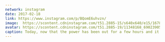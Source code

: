 ```yaml
---
network: instagram
date: 2017-02-18
link: https://www.instagram.com/p/BQomE6uhvzn/
image:  https://scontent.cdninstagram.com/t51.2885-15/s640x640/e15/16789850_1270769043012805_9194807712607633408_n.jpg
avatar: https://scontent.cdninstagram.com/t51.2885-19/11348168_690239054453075_1797839430_a.jpg
caption: Today, now that the power has been out for a few hours and it's starting to get dark, I am happy @carlybracco is a candle hoarder.
---
```

